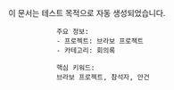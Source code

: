 이 문서는 테스트 목적으로 자동 생성되었습니다.
                
                주요 정보:
                - 프로젝트: 브라보 프로젝트
                - 카테고리: 회의록
                
                핵심 키워드:
                브라보 프로젝트, 참석자, 안건
